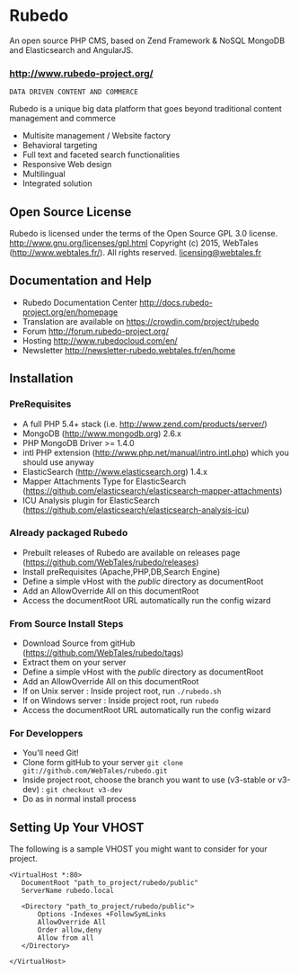Rubedo
======

An open source PHP CMS, based on Zend Framework &amp; NoSQL MongoDB and Elasticsearch and AngularJS.
### http://www.rubedo-project.org/
    DATA DRIVEN CONTENT AND COMMERCE

Rubedo is a unique big data platform that goes beyond traditional content management and commerce
* Multisite management / Website factory
* Behavioral targeting
* Full text and faceted search functionalities
* Responsive Web design
* Multilingual
* Integrated solution

Open Source License
------------------------------------------------------------------------------------------
Rubedo is licensed under the terms of the Open Source GPL 3.0 license. 
http://www.gnu.org/licenses/gpl.html
Copyright (c) 2015, WebTales (http://www.webtales.fr/). All rights reserved.
licensing@webtales.fr

Documentation and Help
------------------------------------------------------------------------------------------
* Rubedo Documentation Center http://docs.rubedo-project.org/en/homepage
* Translation are available on https://crowdin.com/project/rubedo
* Forum http://forum.rubedo-project.org/
* Hosting http://www.rubedocloud.com/en/ 
* Newsletter http://newsletter-rubedo.webtales.fr/en/home


Installation
------------------------------------------------------------------------------------------
### PreRequisites
* A full PHP 5.4+ stack (i.e. http://www.zend.com/products/server/)
* MongoDB (http://www.mongodb.org) 2.6.x
* PHP MongoDB Driver >= 1.4.0
* intl PHP extension (http://www.php.net/manual/intro.intl.php) which you should use anyway
* ElasticSearch (http://www.elasticsearch.org) 1.4.x
* Mapper Attachments Type for ElasticSearch (https://github.com/elasticsearch/elasticsearch-mapper-attachments) 
* ICU Analysis plugin for ElasticSearch (https://github.com/elasticsearch/elasticsearch-analysis-icu)

### Already packaged Rubedo
* Prebuilt releases of Rubedo are available on releases page (https://github.com/WebTales/rubedo/releases)
* Install preRequisites (Apache,PHP,DB,Search Engine)
* Define a simple vHost with the *public* directory as documentRoot
* Add an AllowOverride All on this documentRoot
* Access the documentRoot URL automatically run the config wizard

### From Source Install Steps
* Download Source from gitHub (https://github.com/WebTales/rubedo/tags)
* Extract them on your server
* Define a simple vHost with the *public* directory as documentRoot
* Add an AllowOverride All on this documentRoot
* If on Unix server : Inside project root, run `./rubedo.sh`
* If on Windows server : Inside project root, run `rubedo`
* Access the documentRoot URL automatically run the config wizard

### For Developpers
* You'll need Git!
* Clone form gitHub to your server `git clone git://github.com/WebTales/rubedo.git`
* Inside project root, choose the branch you want to use (v3-stable or v3-dev) : `git checkout v3-dev`
* Do as in normal install process



Setting Up Your VHOST
------------------------------------------------------------------------------------------
The following is a sample VHOST you might want to consider for your project.

	<VirtualHost *:80>
	   DocumentRoot "path_to_project/rubedo/public"
	   ServerName rubedo.local
	
	   <Directory "path_to_project/rubedo/public">
	       Options -Indexes +FollowSymLinks
	       AllowOverride All
	       Order allow,deny
	       Allow from all
	   </Directory>
	
	</VirtualHost>

